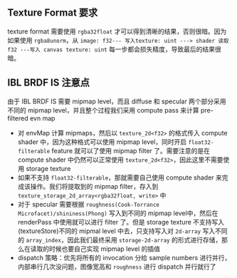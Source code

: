 ## Texture Format 要求

texture format 需要使用 `rgba32float` 才可以得到清晰的结果，否则很暗。因为如果使用 `rgba8unorm`，从 `image: f32--- 写入texture: uint ---> shader 读取 f32 ---写入 canvas texture: uint` 每一步都会损失精度，导致最后的结果很暗。

## IBL BRDF IS 注意点

由于 IBL BRDF IS 需要 mipmap level，而且 diffuse 和 specular 两个部分采用不同的 mipmap level，并且整个过程我们采用 compute pass 来计算 pre-filtered evn map

- 对 envMap 计算 mipmaps，然后以 `texture_2d<f32>` 的格式传入 compute shader 中，因为这种格式可以使用 mipmap level，同时开启 `float32-filterable` feature 就可以了使用 mipmap filter 了。需要注意的是在 compute shader 中仍然可以正常使用 `texture_2d<f32>`，因此这里不需要使用 storage texture
- 如果不支持 `float32-filterable`，那就需要自己使用 compute shader 来完成该操作。我们将提取到的 mipmap filter，存入到 `texture_storage_2d_array<rgba32float, write>` 中
- 对于 specular 需要根据 `roughness(Cook-Torrance Microfacet)/shininess(Phong)` 写入到不同的 mipmap level中，然后在 renderPass 中使用就可以进行 filter 了。但是 storage texture 不支持写入(textureStore)不同的 mipmal level 中去，只支持写入对 `2d-array` 写入不同的 `array_index`，因此我们最终采用 `storage-2d-array` 的形式进行存储，那么在读取的时候也要自己实现 mipmap level 的插值
- dispatch 策略：优先将所有的 invocation 分给 sample numbers 进行并行，内部串行几次没问题，图像宽高和 `roughness` 进行 dispatch 并行就行了